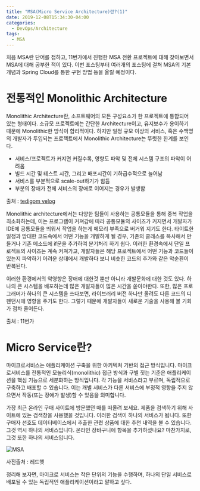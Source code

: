 ```yaml
---
title: "MSA(Micro Service Architecture)란?(1)"
date: 2019-12-08T15:34:30-04:00
categories:
  - DevOps/Architecture
tags:
  - MSA
---
```


처음 MSA란 단어를 접하고, 11번가에서 진행한 MSA 전환 프로젝트에 대해 찾아보면서 MSA에 대해 공부한 적이 있다. 이번 포스팅부터 여러개의 포스팅에 걸쳐 MSA의 기본 개념과 Spring Cloud를 통한 구현 방법 등을 올릴 예정이다. 

# 전통적인 Monolithic Architecture

Monolithic Architecture란, 소프트웨어의 모든 구성요소가 한 프로젝트에 통합되어 있는 형태이다. 소규모 프로젝트에는 간단한 Architecture이고, 유지보수가 용이하기 때문에 Monolithic한 방식이 합리적이다.
하지만 일정 규모 이상의 서비스, 혹은 수백명의 개발자가 투입되는 프로젝트에서 Monolithic Architecture는 뚜렷한 한계를 보인다.
- 서비스/프로젝트가 커지면 커질수록, 영향도 파악 및 전체 시스템 구조의 파악이 어려움
- 빌드 시간 및 테스트 시간, 그리고 배포시간이 기하급수적으로 늘어남
- 서비스를 부분적으로 scale-out하기가 힘듬
- 부분의 장애가 전체 서비스의 장애로 이어지는 경우가 발생함

출처 : [tedigom velog](https://velog.io/@tedigom)

Monolithic architecture에서는 다양한 팀들이 사용하는 공통모듈을 통해 중복 작업을 최소화하는데, 이는 프로그램이 커져감에 따라 공통모듈의 사이즈가 커지면서 개발자가 IDE에 공통모듈을 띄워서 작업을 하는게 메모리 부족으로 버거워 지기도 한다. 타이트한 일정과 방대한 코드속에서 어떤 기능을 개발하게 될 경우, 기존의 클래스를 복사해서 만들거나 기존 메소드에 if문을 추가하여 분기처리 하기 쉽다. 이러한 환경속에서 단일 프로젝트의 사이즈는 계속 커져가고, 개발자들은 해당 프로젝트에서 어떤 기능과 코드들이 있는지 파악하기 어려운 상태에서 개발하다 보니 비슷한 코드의 추가와 같은 악순환이 반복된다.

이러한 환경에서의 악영향은 장애에 대한것 뿐만 아니라 개발문화에 대한 것도 있다. 하나의 큰 시스템을 배포하는데 많은 개발자들이 많은 시간을 쏟아야한다. 또한, 많은 프로그래머가 하나의 큰 시스템을 쓰다보면, 라이브러리 버전 하나만 올려도 다른 코드의 디펜던시에 영향을 주기도 한다. 그렇기 때문에 개발자들이 새로운 기술을 사용해 볼 기회가 점차 줄어든다.

출처 : 11번가

# Micro Service란?

마이크로서비스는 애플리케이션 구축을 위한 아키텍처 기반의 접근 방식입니다. 마이크로서비스를 전통적인 모놀리식(monolithic) 접근 방식과 구별 짓는 기준은 애플리케이션을 핵심 기능으로 세분화하는 방식입니다. 각 기능을 서비스라고 부르며, 독립적으로 구축하고 배포할 수 있습니다. 이는 개별 서비스가 다른 서비스에 부정적 영향을 주지 않으면서 작동(또는 장애가 발생)할 수 있음을 의미합니다.

가장 최근 온라인 구매 사이트에 방문했던 때를 떠올려 보세요. 제품을 검색하기 위해 사이트에 있는 검색창을 사용했을 것입니다. 이러한 검색이 하나의 서비스가 됩니다. 또한 구매자 선호도 데이터베이스에서 추출한 관련 상품에 대한 추천 내역을 볼 수 있습니다. 그것 역시 하나의 서비스입니다. 온라인 장바구니에 항목을 추가하셨나요? 마찬가지로, 그것 또한 하나의 서비스입니다.

![MSA](https://www.redhat.com/cms/managed-files/monolithic-vs-microservices.png)

사진출처 : 레드햇

정리해 보자면, 마이크로 서비스는 작은 단위의 기능을 수행하며, 하나의 단일 서비스로 배포될 수 있는 독립적인 애플리케이션이라고 말하고 싶다.
